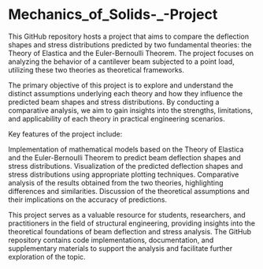 # Mechanics_of_Solids-_-Project
This GitHub repository hosts a project that aims to compare the deflection shapes and stress distributions predicted by two fundamental theories: the Theory of Elastica and the Euler-Bernoulli Theorem. The project focuses on analyzing the behavior of a cantilever beam subjected to a point load, utilizing these two theories as theoretical frameworks.

The primary objective of this project is to explore and understand the distinct assumptions underlying each theory and how they influence the predicted beam shapes and stress distributions. By conducting a comparative analysis, we aim to gain insights into the strengths, limitations, and applicability of each theory in practical engineering scenarios.

Key features of the project include:

Implementation of mathematical models based on the Theory of Elastica and the Euler-Bernoulli Theorem to predict beam deflection shapes and stress distributions.
Visualization of the predicted deflection shapes and stress distributions using appropriate plotting techniques.
Comparative analysis of the results obtained from the two theories, highlighting differences and similarities.
Discussion of the theoretical assumptions and their implications on the accuracy of predictions.

This project serves as a valuable resource for students, researchers, and practitioners in the field of structural engineering, providing insights into the theoretical foundations of beam deflection and stress analysis. The GitHub repository contains code implementations, documentation, and supplementary materials to support the analysis and facilitate further exploration of the topic.
